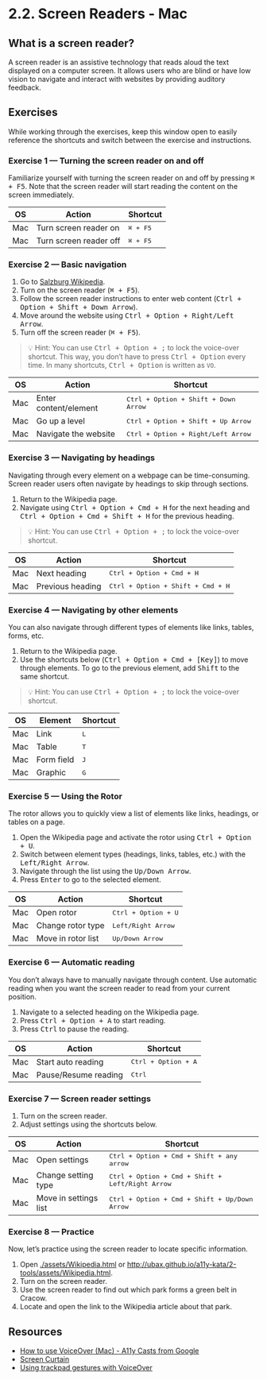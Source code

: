 # 2.2. Screen Readers - Mac

## What is a screen reader?

A screen reader is an assistive technology that reads aloud the text displayed on a computer screen. It allows users who are blind or have low vision to navigate and interact with websites by providing auditory feedback.

## Exercises

While working through the exercises, keep this window open to easily reference the shortcuts and switch between the exercise and instructions.

### Exercise 1 — Turning the screen reader on and off

Familiarize yourself with turning the screen reader on and off by pressing <kbd>⌘ + F5</kbd>. Note that the screen reader will start reading the content on the screen immediately.

| OS  | Action                 | Shortcut          |
| --- | ---------------------- | ----------------- |
| Mac | Turn screen reader on  | <kbd>⌘ + F5</kbd> |
| Mac | Turn screen reader off | <kbd>⌘ + F5</kbd> |

### Exercise 2 — Basic navigation

1. Go to [Salzburg Wikipedia](https://en.wikipedia.org/wiki/Salzburg).
2. Turn on the screen reader (<kbd>⌘ + F5</kbd>).
3. Follow the screen reader instructions to enter web content (<kbd>Ctrl + Option + Shift + Down Arrow</kbd>).
4. Move around the website using <kbd>Ctrl + Option + Right/Left Arrow</kbd>.
5. Turn off the screen reader (<kbd>⌘ + F5</kbd>).

> 💡 Hint: You can use <kbd>Ctrl + Option + ;</kbd> to lock the voice-over shortcut. This way, you don’t have to press <kbd>Ctrl + Option</kbd> every time. In many shortcuts, <kbd>Ctrl + Option</kbd> is written as `VO`.

| OS  | Action                | Shortcut                                      |
| --- | --------------------- | --------------------------------------------- |
| Mac | Enter content/element | <kbd>Ctrl + Option + Shift + Down Arrow</kbd> |
| Mac | Go up a level         | <kbd>Ctrl + Option + Shift + Up Arrow</kbd>   |
| Mac | Navigate the website  | <kbd>Ctrl + Option + Right/Left Arrow</kbd>   |

### Exercise 3 — Navigating by headings

Navigating through every element on a webpage can be time-consuming. Screen reader users often navigate by headings to skip through sections.

1. Return to the Wikipedia page.
2. Navigate using <kbd>Ctrl + Option + Cmd + H</kbd> for the next heading and <kbd>Ctrl + Option + Cmd + Shift + H</kbd> for the previous heading.

> 💡 Hint: You can use <kbd>Ctrl + Option + ;</kbd> to lock the voice-over shortcut.

| OS  | Action           | Shortcut                                   |
| --- | ---------------- | ------------------------------------------ |
| Mac | Next heading     | <kbd>Ctrl + Option + Cmd + H</kbd>         |
| Mac | Previous heading | <kbd>Ctrl + Option + Shift + Cmd + H</kbd> |

### Exercise 4 — Navigating by other elements

You can also navigate through different types of elements like links, tables, forms, etc.

1. Return to the Wikipedia page.
2. Use the shortcuts below (<kbd>Ctrl + Option + Cmd + [Key]</kbd>) to move through elements. To go to the previous element, add <kbd>Shift</kbd> to the same shortcut.

> 💡 Hint: You can use <kbd>Ctrl + Option + ;</kbd> to lock the voice-over shortcut.

| OS  | Element    | Shortcut     |
| --- | ---------- | ------------ |
| Mac | Link       | <kbd>L</kbd> |
| Mac | Table      | <kbd>T</kbd> |
| Mac | Form field | <kbd>J</kbd> |
| Mac | Graphic    | <kbd>G</kbd> |

### Exercise 5 — Using the Rotor

The rotor allows you to quickly view a list of elements like links, headings, or tables on a page.

1. Open the Wikipedia page and activate the rotor using <kbd>Ctrl + Option + U</kbd>.
2. Switch between element types (headings, links, tables, etc.) with the <kbd>Left/Right Arrow</kbd>.
3. Navigate through the list using the <kbd>Up/Down Arrow</kbd>.
4. Press <kbd>Enter</kbd> to go to the selected element.

| OS  | Action             | Shortcut                     |
| --- | ------------------ | ---------------------------- |
| Mac | Open rotor         | <kbd>Ctrl + Option + U</kbd> |
| Mac | Change rotor type  | <kbd>Left/Right Arrow</kbd>  |
| Mac | Move in rotor list | <kbd>Up/Down Arrow</kbd>     |

### Exercise 6 — Automatic reading

You don’t always have to manually navigate through content. Use automatic reading when you want the screen reader to read from your current position.

1. Navigate to a selected heading on the Wikipedia page.
2. Press <kbd>Ctrl + Option + A</kbd> to start reading.
3. Press <kbd>Ctrl</kbd> to pause the reading.

| OS  | Action               | Shortcut                     |
| --- | -------------------- | ---------------------------- |
| Mac | Start auto reading   | <kbd>Ctrl + Option + A</kbd> |
| Mac | Pause/Resume reading | <kbd>Ctrl</kbd>              |

### Exercise 7 — Screen reader settings

1. Turn on the screen reader.
2. Adjust settings using the shortcuts below.

| OS  | Action                | Shortcut                                                  |
| --- | --------------------- | --------------------------------------------------------- |
| Mac | Open settings         | <kbd>Ctrl + Option + Cmd + Shift + any arrow</kbd>        |
| Mac | Change setting type   | <kbd>Ctrl + Option + Cmd + Shift + Left/Right Arrow</kbd> |
| Mac | Move in settings list | <kbd>Ctrl + Option + Cmd + Shift + Up/Down Arrow</kbd>    |

### Exercise 8 — Practice

Now, let’s practice using the screen reader to locate specific information.

1. Open [./assets/Wikipedia.html](./assets/Wikipedia.html) or http://ubax.github.io/a11y-kata/2-tools/assets/Wikipedia.html.
2. Turn on the screen reader.
3. Use the screen reader to find out which park forms a green belt in Cracow.
4. Locate and open the link to the Wikipedia article about that park.

## Resources

- [How to use VoiceOver (Mac) - A11y Casts from Google](https://www.youtube.com/watch?v=5R-6WvAihms&list=PLNYkxOF6rcICWx0C9LVWWVqvHlYJyqw7g&index=7)
- [Screen Curtain](https://support.apple.com/en-us/111797#:~:text=With%20VoiceOver%20turned%20on%2C%20use%20this%20key%20command%20to%20enable%20Screen%20Curtain%3A)
- [Using trackpad gestures with VoiceOver](https://support.apple.com/guide/voiceover/use-trackpad-gestures-to-control-voiceover-vo28030/mac)
